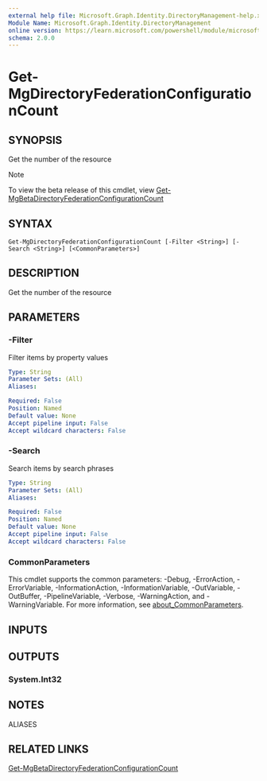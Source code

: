 ```yaml
---
external help file: Microsoft.Graph.Identity.DirectoryManagement-help.xml
Module Name: Microsoft.Graph.Identity.DirectoryManagement
online version: https://learn.microsoft.com/powershell/module/microsoft.graph.identity.directorymanagement/get-mgdirectoryfederationconfigurationcount
schema: 2.0.0
---
```


# Get-MgDirectoryFederationConfigurationCount

## SYNOPSIS
Get the number of the resource

> [!NOTE]
> To view the beta release of this cmdlet, view [Get-MgBetaDirectoryFederationConfigurationCount](/powershell/module/Microsoft.Graph.Beta.Identity.DirectoryManagement/Get-MgDirectoryFederationConfigurationCount?view=graph-powershell-beta)

## SYNTAX

```
Get-MgDirectoryFederationConfigurationCount [-Filter <String>] [-Search <String>] [<CommonParameters>]
```

## DESCRIPTION
Get the number of the resource

## PARAMETERS

### -Filter
Filter items by property values

```yaml
Type: String
Parameter Sets: (All)
Aliases:

Required: False
Position: Named
Default value: None
Accept pipeline input: False
Accept wildcard characters: False
```

### -Search
Search items by search phrases

```yaml
Type: String
Parameter Sets: (All)
Aliases:

Required: False
Position: Named
Default value: None
Accept pipeline input: False
Accept wildcard characters: False
```

### CommonParameters
This cmdlet supports the common parameters: -Debug, -ErrorAction, -ErrorVariable, -InformationAction, -InformationVariable, -OutVariable, -OutBuffer, -PipelineVariable, -Verbose, -WarningAction, and -WarningVariable. For more information, see [about_CommonParameters](http://go.microsoft.com/fwlink/?LinkID=113216).

## INPUTS

## OUTPUTS

### System.Int32
## NOTES

ALIASES

## RELATED LINKS
[Get-MgBetaDirectoryFederationConfigurationCount](/powershell/module/Microsoft.Graph.Beta.Identity.DirectoryManagement/Get-MgDirectoryFederationConfigurationCount?view=graph-powershell-beta)

